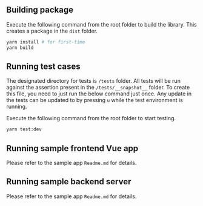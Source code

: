 ## Building package

Execute the following command from the root folder to build the library. This creates a package in the `dist` folder.
```sh
yarn install # for first-time
yarn build
```

## Running test cases

The designated directory for tests is `/tests` folder. All tests will be run against the assertion present in the `/tests/__snapshot__` folder. To create this file, you need to just run the below command just once. Any update in the tests can be updated to by pressing `u` while the test environment is running.

Execute the following command from the root folder to start testing.
```sh
yarn test:dev
```

## Running sample frontend Vue app

Please refer to the sample app `Readme.md` for details.

## Running sample backend server

Please refer to the sample app `Readme.md` for details.

